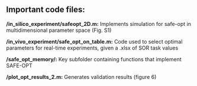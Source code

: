 ## Important code files:

**/in_silico_experiment/safeopt_2D.m:** Implements simulation for safe-opt in multidimensional parameter space (Fig. S1)

**/in_vivo_experiment/safe_opt_on_table.m:** Code used to select optimal parameters for real-time experiments, given a .xlsx of SOR task values

**/safe_opt_memory/:** Key subfolder containing functions that implement SAFE-OPT

**/plot_opt_results_2.m:** Generates validation results (figure 6)
